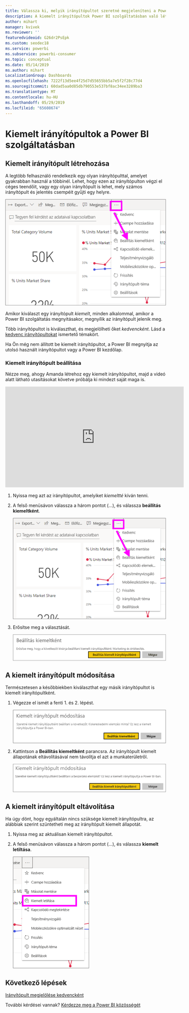 ```yaml
---
title: Válassza ki, melyik irányítópultot szeretné megjeleníteni a Power BI szolgáltatás megnyitásakor
description: A kiemelt irányítópultok Power BI szolgáltatásban való létrehozását ismertető dokumentáció
author: mihart
manager: kvivek
ms.reviewer: ''
featuredvideoid: G26dr2PsEpk
ms.custom: seodec18
ms.service: powerbi
ms.subservice: powerbi-consumer
ms.topic: conceptual
ms.date: 05/14/2019
ms.author: mihart
LocalizationGroup: Dashboards
ms.openlocfilehash: 7222f13d5ee4f25d7d55655bb5a7e5f2f28c77d4
ms.sourcegitcommit: 60dad5aa0d85db790553e537bf8ac34ee3289ba3
ms.translationtype: MT
ms.contentlocale: hu-HU
ms.lasthandoff: 05/29/2019
ms.locfileid: "65608674"
---
```

# <a name="featured-dashboards-in-power-bi-service"></a>Kiemelt irányítópultok a Power BI szolgáltatásban
## <a name="create-a-featured-dashboard"></a>Kiemelt irányítópult létrehozása
A legtöbb felhasználó rendelkezik egy olyan irányítópulttal, amelyet gyakrabban használ a többinél.  Lehet, hogy ezen az irányítópulton végzi el céges teendőit, vagy egy olyan irányítópult is lehet, mely számos irányítópult és jelentés csempéit gyűjti egy helyre.

![beállítás kiemeltként ikon](./media/end-user-featured/power-bi-dropdown.png)

Amikor kiválaszt egy irányítópult *kiemelt*, minden alkalommal, amikor a Power BI szolgáltatás megnyitásakor, megnyílik az irányítópult jelenik meg.  

Több irányítópultot is kiválaszthat, és megjelölheti őket *kedvencként*. Lásd a [kedvenc irányítópultokat](end-user-favorite.md) ismertető témakört.

Ha Ön még nem állított be kiemelt irányítópultot, a Power BI megnyitja az utolsó használt irányítópultot vagy a Power BI kezdőlap.  

### <a name="to-set-a-dashboard-as-featured"></a>**Kiemelt** irányítópult beállítása
Nézze meg, ahogy Amanda létrehoz egy kiemelt irányítópultot, majd a videó alatt látható utasításokat követve próbálja ki mindezt saját maga is.

<iframe width="560" height="315" src="https://www.youtube.com/embed/G26dr2PsEpk" frameborder="0" allowfullscreen></iframe>



1. Nyissa meg azt az irányítópultot, amelyiket *kiemeltté* kíván tenni. 
2. A felső menüsávon válassza a három pontot (...), és válassza **beállítás kiemeltként**.  
   
    ![Beállítás kiemeltként ikon](./media/end-user-featured/power-bi-dropdown.png)
3. Erősítse meg a választását.
   
    ![kiemelt irányítópult beállítása](./media/end-user-featured/power-bi-featured-confirm.png)

## <a name="change-the-featured-dashboard"></a>A kiemelt irányítópult módosítása
Természetesen a későbbiekben kiválaszthat egy másik irányítópultot is kiemelt irányítópultként.

1. Végezze el ismét a fenti 1. és 2. lépést.
   
    ![Kiemelt irányítópult módosítása ablak](./media/end-user-featured/power-bi-change-feature.png)
2. Kattintson a **Beállítás kiemeltként** parancsra. Az irányítópult kiemelt állapotának eltávolításával nem távolítja el azt a munkaterületről.  
   
    ![sikert jelző üzenet](./media/end-user-featured/power-bi-unfeature-new.png)

## <a name="remove-the-featured-dashboard"></a>A kiemelt irányítópult eltávolítása
Ha úgy dönt, hogy egyáltalán nincs szüksége kiemelt irányítópultra, az alábbiak szerint szüntetheti meg az irányítópult kiemelt állapotát.

1. Nyissa meg az aktuálisan kiemelt irányítópultot.
2. A felső menüsávon válassza a három pontot (...), és válassza **kiemelt letiltása**.

    ![kiválasztott kiemelt irányítópult letiltása](./media/end-user-featured/power-bi-unfeature-newer.png)
   
## <a name="next-steps"></a>Következő lépések
[Irányítópult megjelölése kedvencként](end-user-favorite.md)

További kérdései vannak? [Kérdezze meg a Power BI közösségét](http://community.powerbi.com/)

